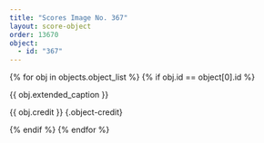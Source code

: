 ```yaml
---
title: "Scores Image No. 367"
layout: score-object
order: 13670
object:
  - id: "367"
---
```


{% for obj in objects.object_list %}
{% if obj.id == object[0].id %}

{{ obj.extended_caption }}

{{ obj.credit }} {.object-credit}

{% endif %}
{% endfor %}
